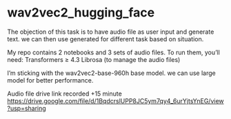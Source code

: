 ﻿# wav2vec2_hugging_face
 
 The objection of this task is to have audio file as user input and generate text. we can then use generated for different task based on situation.

My repo contains 2 notebooks and 3 sets of audio files. To run them, you’ll need:
Transformers ≥ 4.3
Librosa (to manage the audio files)

I’m sticking with the wav2vec2-base-960h base model.
we can use large model for better performance.
 
Audio file drive link recorded +15 minute https://drive.google.com/file/d/1BqdcrslUPP8JC5ym7qy4_6urYjtsYnEG/view?usp=sharing
